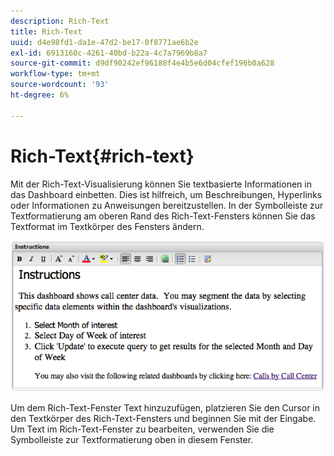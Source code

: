 ```yaml
---
description: Rich-Text
title: Rich-Text
uuid: d4e98fd1-da1e-47d2-be17-0f8771ae6b2e
exl-id: 6913160c-4261-40bd-b22a-4c7a7969b8a7
source-git-commit: d9df90242ef96188f4e4b5e6d04cfef196b0a628
workflow-type: tm+mt
source-wordcount: '93'
ht-degree: 6%

---
```


# Rich-Text{#rich-text}

Mit der Rich-Text-Visualisierung können Sie textbasierte Informationen in das Dashboard einbetten. Dies ist hilfreich, um Beschreibungen, Hyperlinks oder Informationen zu Anweisungen bereitzustellen. In der Symbolleiste zur Textformatierung am oberen Rand des Rich-Text-Fensters können Sie das Textformat im Textkörper des Fensters ändern.

![](assets/rich_text.png)

Um dem Rich-Text-Fenster Text hinzuzufügen, platzieren Sie den Cursor in den Textkörper des Rich-Text-Fensters und beginnen Sie mit der Eingabe. Um Text im Rich-Text-Fenster zu bearbeiten, verwenden Sie die Symbolleiste zur Textformatierung oben in diesem Fenster.
